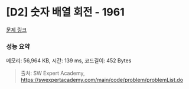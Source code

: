 # [D2] 숫자 배열 회전 - 1961 

[문제 링크](https://swexpertacademy.com/main/code/problem/problemDetail.do?contestProbId=AV5Pq-OKAVYDFAUq) 

### 성능 요약

메모리: 56,964 KB, 시간: 139 ms, 코드길이: 452 Bytes



> 출처: SW Expert Academy, https://swexpertacademy.com/main/code/problem/problemList.do